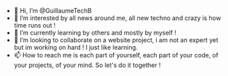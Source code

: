 - 👋 Hi, I’m @GuillaumeTechB
- 👀 I’m interested by all news around me, all new techno and crazy is how time runs out !
- 🌱 I’m currently learning by others and mostly by myself !
- 💞️ I’m looking to collaborate on a website project, i am not an expert yet but im working on hard ! I just like learning.
- 📫 How to reach me is each part of yourself, each part of your code, of your projects, of your mind. So let's do it together !

<!---
GuillaumeTechB/GuillaumeTechB is a ✨ special ✨ repository because its `README.md` (this file) appears on your GitHub profile.
You can click the Preview link to take a look at your changes.
--->
